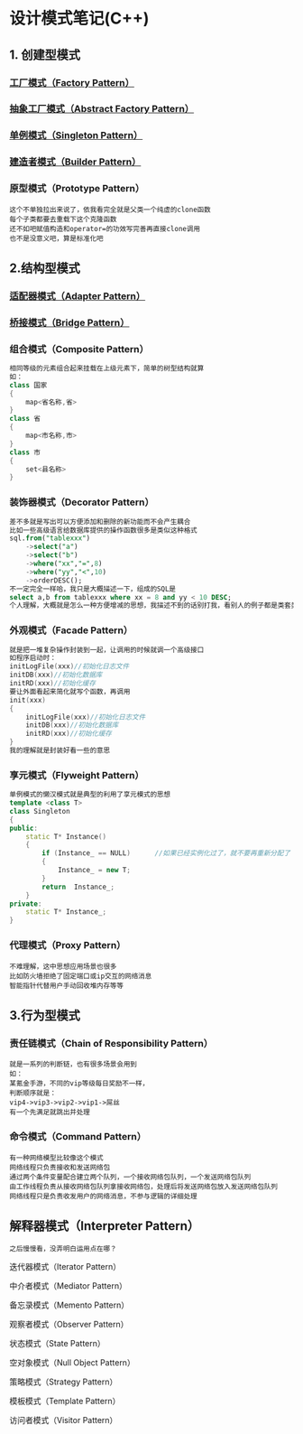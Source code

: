 # 设计模式笔记(C++)

## 1. 创建型模式
### [工厂模式（Factory Pattern）](Factory.md)
### [抽象工厂模式（Abstract Factory Pattern）](AbstractFactory.md)
### [单例模式（Singleton Pattern）](Singleton.md)
### [建造者模式（Builder Pattern）](Builder.md)
### 原型模式（Prototype Pattern）
```
这个不单独拉出来说了，依我看完全就是父类一个纯虚的clone函数
每个子类都要去重载下这个克隆函数
还不如吧赋值构造和operator=的功效写完善再直接clone调用
也不是没意义吧，算是标准化吧
```

## 2.结构型模式
### [适配器模式（Adapter Pattern）](AdapterPattern.md)
### [桥接模式（Bridge Pattern）](BridgePattern.md)
### 组合模式（Composite Pattern）
``` cpp
相同等级的元素组合起来挂载在上级元素下，简单的树型结构就算
如：
class 国家
{
    map<省名称,省>
}
class 省
{
    map<市名称,市>
}
class 市
{
    set<县名称>
}
```
### 装饰器模式（Decorator Pattern）
``` sql
差不多就是写出可以方便添加和删除的新功能而不会产生耦合
比如一些高级语言给数据库提供的操作函数很多是类似这种格式
sql.from("tablexxx")
    ->select("a")
    ->select("b")
    ->where("xx","=",8)
    ->where("yy","<",10)
    ->orderDESC(); 
不一定完全一样哈，我只是大概描述一下，组成的SQL是
select a,b from tablexxx where xx = 8 and yy < 10 DESC;
个人理解，大概就是怎么一种方便增减的思想，我描述不到的话别打我，看别人的例子都是类套类，我倒觉得不怎么实用
```
### 外观模式（Facade Pattern）
``` cpp
就是把一堆复杂操作封装到一起，让调用的时候就调一个高级接口
如程序启动时：
initLogFile(xxx)//初始化日志文件
initDB(xxx)//初始化数据库
initRD(xxx)//初始化缓存
要让外面看起来简化就写个函数，再调用
init(xxx)
{
    initLogFile(xxx)//初始化日志文件
    initDB(xxx)//初始化数据库
    initRD(xxx)//初始化缓存 
}
我的理解就是封装好看一些的意思
```
### 享元模式（Flyweight Pattern）
``` cpp
单例模式的懒汉模式就是典型的利用了享元模式的思想
template <class T>
class Singleton
{
public:
    static T* Instance()
    {
        if (Instance_ == NULL)      //如果已经实例化过了，就不要再重新分配了
        {
            Instance_ = new T;
        }
        return  Instance_;
    }
private:
    static T* Instance_;
}
```
### 代理模式（Proxy Pattern）
```
不难理解，这中思想应用场景也很多
比如防火墙拒绝了固定端口或ip交互的网络消息
智能指针代替用户手动回收堆内存等等
```

## 3.行为型模式

### 责任链模式（Chain of Responsibility Pattern）
```
就是一系列的判断链，也有很多场景会用到
如：
某氪金手游，不同的vip等级每日奖励不一样，
判断顺序就是：
vip4->vip3->vip2->vip1->屌丝
有一个先满足就跳出并处理
```
### 命令模式（Command Pattern）
```
有一种网络模型比较像这个模式
网络线程只负责接收和发送网络包
通过两个条件变量配合建立两个队列，一个接收网络包队列，一个发送网络包队列
由工作线程负责从接收网络包队列拿接收网络包，处理后将发送网络包放入发送网络包队列
网络线程只是负责收发用户的网络消息，不参与逻辑的详细处理
```
## 解释器模式（Interpreter Pattern）
```
之后慢慢看，没弄明白运用点在哪？
```
迭代器模式（Iterator Pattern）

中介者模式（Mediator Pattern）

备忘录模式（Memento Pattern）

观察者模式（Observer Pattern）

状态模式（State Pattern）

空对象模式（Null Object Pattern）

策略模式（Strategy Pattern）

模板模式（Template Pattern）

访问者模式（Visitor Pattern）